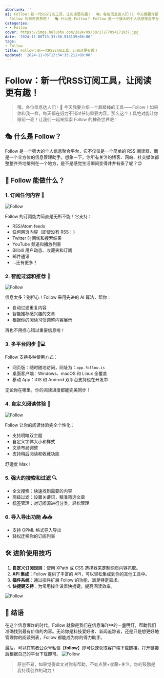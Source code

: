 ```yaml
---
abbrlink: ''
ai: Follow：新一代RSS订阅工具，让阅读更有趣！  嘿，各位信息达人们！👋 今天我要介绍一个超级棒的工具——Follow！如果你和我一样，每天都在努力不错过任何重要内容，那么这个工具绝对能让你眼前一亮！让我们一起来探索
  Follow 的神奇世界吧！  🎭 什么是 Follow？ Follow 是一个强大的个人信息聚合平台，它不仅仅是一个简单的 RSS ...
categories:
- - Follow
cover: https://imgs.huluohu.com/2024/09/30/17277094171937.jpg
date: '2024-11-06T13:33:30.918139+08:00'
tags:
- Follow
title: Follow：新一代RSS订阅工具，让阅读更有趣！
updated: '2024-11-06T13:34:33.211+08:00'
---
```

# Follow：新一代RSS订阅工具，让阅读更有趣！

> 嘿，各位信息达人们！👋 今天我要介绍一个超级棒的工具——Follow！如果你和我一样，每天都在努力不错过任何重要内容，那么这个工具绝对能让你眼前一亮！让我们一起来探索 Follow 的神奇世界吧！

## 🎭 什么是 Follow？

Follow 是一个强大的个人信息聚合平台，它不仅仅是一个简单的 RSS 阅读器，而是一个全方位的信息管理助手。想象一下，你所有关注的博客、网站、社交媒体都整整齐齐地排列在一个地方，是不是感觉生活瞬间变得井井有条了呢？😊

## 🚀 Follow 能做什么？

### 1. 订阅任何内容 📰

![Follow](https://imgs.huluohu.com/2024/09/30/17277092692452.jpg)

Follow 的订阅能力简直是无所不能！它支持：

* RSS/Atom feeds
* 任何网页内容（即使没有 RSS！）
* Twitter 时间线和搜索结果
* YouTube 频道和播放列表
* Bilibili 用户动态、收藏夹和订阅
* 邮件通讯
* ...还有更多！

### 2. 智能过滤和推荐 🧠

![Follow](https://imgs.huluohu.com/2024/09/30/17277093004641.jpg)

信息太多？别担心！Follow 采用先进的 AI 算法，帮你：

* 自动过滤重复内容
* 智能推荐感兴趣的文章
* 根据你的阅读习惯调整内容展示

再也不用担心错过重要信息啦！

### 3. 多平台同步 📱💻

Follow 支持多种使用方式：

* 网页版：随时随地访问，网址为：`app.follow.is`
* 桌面客户端：Windows、macOS 和 Linux 全覆盖
* 移动 App：iOS 和 Android 双平台支持也在开发中

无论你在哪里，你的阅读进度都能完美同步！

### 4. 自定义阅读体验 🎨

![Follow](https://imgs.huluohu.com/2024/09/30/17277093202184.jpg)

Follow 让你的阅读体验完全个性化：

* 支持明暗双主题
* 自定义字体大小和样式
* 文章布局调整
* 支持稍后阅读和收藏功能

舒适度 Max！

### 5. 强大的搜索和过滤 🔍

* 全文搜索：快速找到需要的内容
* 高级过滤：设置关键词，精准筛选文章
* 标签管理：对订阅源进行分类，轻松管理

### 6. 导入导出功能 📤📥

* 支持 OPML 格式导入导出
* 轻松迁移你的订阅列表

## 🛠️ 进阶使用技巧

1. ​**自定义订阅规则**​：使用 XPath 或 CSS 选择器来定制网页内容抓取。
2. ​**API 集成**​：Follow 提供了丰富的 API，可以轻松集成到你的其他工具中。
3. ​**插件系统**​：通过插件扩展 Follow 的功能，满足特定需求。
4. ​**快捷键支持**​：为常用操作设置快捷键，提高阅读效率。

![Follow](https://imgs.huluohu.com/2024/09/30/17277094171937.jpg)

## 🌈 结语

在这个信息爆炸的时代，Follow 就像是我们在信息海洋中的一盏明灯，帮助我们准确找到最有价值的内容。无论你是科技爱好者、新闻追踪者，还是只是想更好地管理你的阅读列表，Follow 都能成为你的得力助手。

最后，可以在笔者公众号私信【​**follow**​】即可快速获取客户端下载链接，打开链接后根据自己的平台下载即可。
![Follow](https://imgs.huluohu.com/2024/10/13/17287518762637.jpg)

> 原创不易，如果觉得此文对你有帮助，不妨点赞+收藏+关注，你的鼓励是我持续创作的动力！

